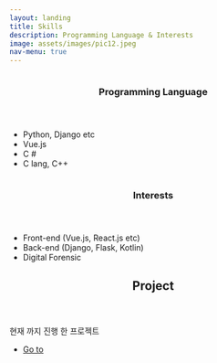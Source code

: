 ```yaml
---
layout: landing
title: Skills
description: Programming Language & Interests
image: assets/images/pic12.jpeg
nav-menu: true
---
```



<!-- Main -->
<div id="main">

<!-- Two -->
<section id="one" class="spotlights">
	<section>
		<a class="image">
			<img src="{% link assets/images/pic08.jpg %}" alt="" data-position="center center" />
		</a>
		<div class="content">
			<div class="inner">
				<header class="major">
					<h3>Programming Language</h3>
				</header>
				<ul>
				    <li>Python, Django etc</li>
				    <li>Vue.js</li>
				    <li>C #</li>
				    <li>C lang, C++</li>
				</ul>
			</div>
		</div>
	</section>
	<section>
		<a href="generic.html" class="image">
			<img src="{% link assets/images/pic09.jpg %}" alt="" data-position="top center" />
		</a>
		<div class="content">
			<div class="inner">
				<header class="major">
					<h3>Interests</h3>
				</header>
				<ul>
				    <li>Front-end (Vue.js, React.js etc)</li>
                    <li>Back-end (Django, Flask, Kotlin)</li>
                	<li>Digital Forensic</li>
                </ul>
			</div>
		</div>
	</section>
</section>
<section id="two">
    <div class="inner">
    	<header class="major">
    		<h2>Project</h2>
    	</header>
    	<p>현재 까지 진행 한 프로젝트</p>
    	<ul class="actions">
    		<li><a href="#" class="button next">Go to</a></li>
    	</ul>
    </div>
</section>
</div>
